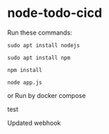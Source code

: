 # node-todo-cicd

Run these commands:


`sudo apt install nodejs`


`sudo apt install npm`


`npm install`

`node app.js`

or Run by docker compose

test

Updated webhook
